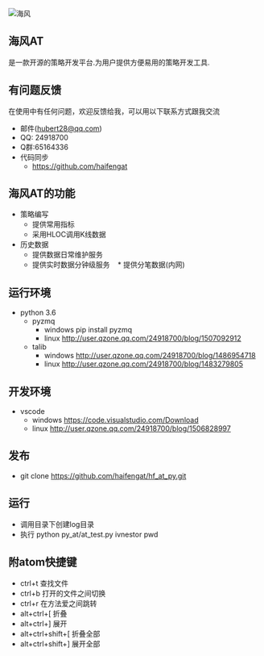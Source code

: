 ![海风](http://git.oschina.net/uploads/2/330302_haifengat.png?1484575602)
## 海风AT
是一款开源的策略开发平台.为用户提供方便易用的策略开发工具.

## 有问题反馈
在使用中有任何问题，欢迎反馈给我，可以用以下联系方式跟我交流

* 邮件(hubert28@qq.com)
* QQ: 24918700
* Q群:65164336
* 代码同步
    * https://github.com/haifengat
## 海风AT的功能
* 策略编写
    *  提供常用指标
    *  采用HLOC调用K线数据
* 历史数据
    *  提供数据日常维护服务
    *  提供实时数据分钟级服务
    *  提供分笔数据(内网)
## 运行环境
* python 3.6
    * pyzmq
        * windows pip install pyzmq
        * linux   http://user.qzone.qq.com/24918700/blog/1507092912
    * talib
        * windows http://user.qzone.qq.com/24918700/blog/1486954718
        * linux   http://user.qzone.qq.com/24918700/blog/1483279805
## 开发环境
* vscode
    * windows  https://code.visualstudio.com/Download
    * linux  http://user.qzone.qq.com/24918700/blog/1506828997
## 发布
* git clone https://github.com/haifengat/hf_at_py.git
## 运行
* 调用目录下创建log目录
* 执行 python py_at/at_test.py ivnestor pwd
## 附atom快捷键
  * ctrl+t 查找文件
  * ctrl+b 打开的文件之间切换
  * ctrl+r 在方法爱之间跳转
  * alt+ctrl+[ 折叠
  * alt+ctrl+] 展开
  * alt+ctrl+shift+[ 折叠全部
  * alt+ctrl+shift+] 展开全部
  
